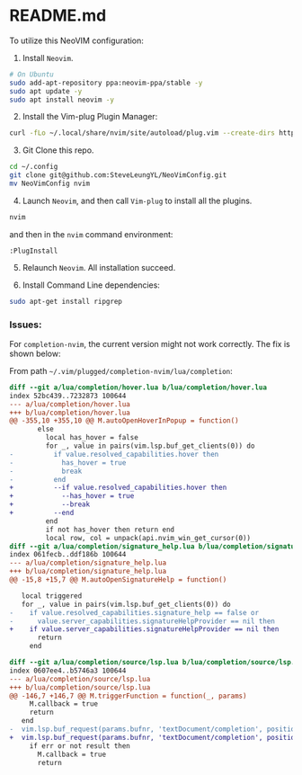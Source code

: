 # README.md

To utilize this NeoVIM configuration:

1. Install `Neovim`.

```bash
# On Ubuntu
sudo add-apt-repository ppa:neovim-ppa/stable -y
sudo apt update -y
sudo apt install neovim -y
```

2. Install the Vim-plug Plugin Manager:

```sh
curl -fLo ~/.local/share/nvim/site/autoload/plug.vim --create-dirs https://raw.githubusercontent.com/junegunn/vim-plug/master/plug.vim
```

3. Git Clone this repo.
```sh
cd ~/.config
git clone git@github.com:SteveLeungYL/NeoVimConfig.git
mv NeoVimConfig nvim
```

4. Launch `Neovim`, and then call `Vim-plug` to install all the plugins.
```sh
nvim
```

and then in the `nvim` command environment:

```
:PlugInstall
```

5. Relaunch `Neovim`. All installation succeed.

6. Install Command Line dependencies:

```bash
sudo apt-get install ripgrep
```

### Issues:

For `completion-nvim`, the current version might not work correctly. The fix is shown below:

From path `~/.vim/plugged/completion-nvim/lua/completion`:

```diff
diff --git a/lua/completion/hover.lua b/lua/completion/hover.lua
index 52bc439..7232873 100644
--- a/lua/completion/hover.lua
+++ b/lua/completion/hover.lua
@@ -355,10 +355,10 @@ M.autoOpenHoverInPopup = function()
       else
         local has_hover = false
         for _, value in pairs(vim.lsp.buf_get_clients(0)) do
-          if value.resolved_capabilities.hover then
-            has_hover = true
-            break
-          end
+          --if value.resolved_capabilities.hover then
+            --has_hover = true
+            --break
+          --end
         end
         if not has_hover then return end
         local row, col = unpack(api.nvim_win_get_cursor(0))
diff --git a/lua/completion/signature_help.lua b/lua/completion/signature_help.lua
index 061fecb..ddf186b 100644
--- a/lua/completion/signature_help.lua
+++ b/lua/completion/signature_help.lua
@@ -15,8 +15,7 @@ M.autoOpenSignatureHelp = function()

   local triggered
   for _, value in pairs(vim.lsp.buf_get_clients(0)) do
-    if value.resolved_capabilities.signature_help == false or
-      value.server_capabilities.signatureHelpProvider == nil then
+    if value.server_capabilities.signatureHelpProvider == nil then
       return
     end

diff --git a/lua/completion/source/lsp.lua b/lua/completion/source/lsp.lua
index 0607ee4..b5746a3 100644
--- a/lua/completion/source/lsp.lua
+++ b/lua/completion/source/lsp.lua
@@ -146,7 +146,7 @@ M.triggerFunction = function(_, params)
     M.callback = true
     return
   end
-  vim.lsp.buf_request(params.bufnr, 'textDocument/completion', position_param, function(err, _, result)
+  vim.lsp.buf_request(params.bufnr, 'textDocument/completion', position_param, function(err, result)
     if err or not result then
       M.callback = true
       return
```

